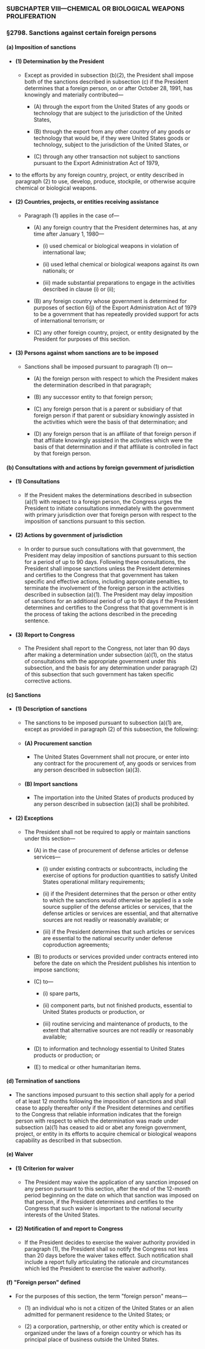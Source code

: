 ### SUBCHAPTER VIII—CHEMICAL OR BIOLOGICAL WEAPONS PROLIFERATION

### §2798. Sanctions against certain foreign persons
#### (a) Imposition of sanctions
* #### (1) Determination by the President
  * Except as provided in subsection (b)(2), the President shall impose both of the sanctions described in subsection (c) if the President determines that a foreign person, on or after October 28, 1991, has knowingly and materially contributed—

    * (A) through the export from the United States of any goods or technology that are subject to the jurisdiction of the United States,

    * (B) through the export from any other country of any goods or technology that would be, if they were United States goods or technology, subject to the jurisdiction of the United States, or

    * (C) through any other transaction not subject to sanctions pursuant to the Export Administration Act of 1979,


* to the efforts by any foreign country, project, or entity described in paragraph (2) to use, develop, produce, stockpile, or otherwise acquire chemical or biological weapons.

* #### (2) Countries, projects, or entities receiving assistance
  * Paragraph (1) applies in the case of—

    * (A) any foreign country that the President determines has, at any time after January 1, 1980—

      * (i) used chemical or biological weapons in violation of international law;

      * (ii) used lethal chemical or biological weapons against its own nationals; or

      * (iii) made substantial preparations to engage in the activities described in clause (i) or (ii);


    * (B) any foreign country whose government is determined for purposes of section 6(j) of the Export Administration Act of 1979 to be a government that has repeatedly provided support for acts of international terrorism; or

    * (C) any other foreign country, project, or entity designated by the President for purposes of this section.

* #### (3) Persons against whom sanctions are to be imposed
  * Sanctions shall be imposed pursuant to paragraph (1) on—

    * (A) the foreign person with respect to which the President makes the determination described in that paragraph;

    * (B) any successor entity to that foreign person;

    * (C) any foreign person that is a parent or subsidiary of that foreign person if that parent or subsidiary knowingly assisted in the activities which were the basis of that determination; and

    * (D) any foreign person that is an affiliate of that foreign person if that affiliate knowingly assisted in the activities which were the basis of that determination and if that affiliate is controlled in fact by that foreign person.

#### (b) Consultations with and actions by foreign government of jurisdiction
* #### (1) Consultations
  * If the President makes the determinations described in subsection (a)(1) with respect to a foreign person, the Congress urges the President to initiate consultations immediately with the government with primary jurisdiction over that foreign person with respect to the imposition of sanctions pursuant to this section.

* #### (2) Actions by government of jurisdiction
  * In order to pursue such consultations with that government, the President may delay imposition of sanctions pursuant to this section for a period of up to 90 days. Following these consultations, the President shall impose sanctions unless the President determines and certifies to the Congress that that government has taken specific and effective actions, including appropriate penalties, to terminate the involvement of the foreign person in the activities described in subsection (a)(1). The President may delay imposition of sanctions for an additional period of up to 90 days if the President determines and certifies to the Congress that that government is in the process of taking the actions described in the preceding sentence.

* #### (3) Report to Congress
  * The President shall report to the Congress, not later than 90 days after making a determination under subsection (a)(1), on the status of consultations with the appropriate government under this subsection, and the basis for any determination under paragraph (2) of this subsection that such government has taken specific corrective actions.

#### (c) Sanctions
* #### (1) Description of sanctions
  * The sanctions to be imposed pursuant to subsection (a)(1) are, except as provided in paragraph (2) of this subsection, the following:

  * #### (A) Procurement sanction
    * The United States Government shall not procure, or enter into any contract for the procurement of, any goods or services from any person described in subsection (a)(3).

  * #### (B) Import sanctions
    * The importation into the United States of products produced by any person described in subsection (a)(3) shall be prohibited.

* #### (2) Exceptions
  * The President shall not be required to apply or maintain sanctions under this section—

    * (A) in the case of procurement of defense articles or defense services—

      * (i) under existing contracts or subcontracts, including the exercise of options for production quantities to satisfy United States operational military requirements;

      * (ii) if the President determines that the person or other entity to which the sanctions would otherwise be applied is a sole source supplier of the defense articles or services, that the defense articles or services are essential, and that alternative sources are not readily or reasonably available; or

      * (iii) if the President determines that such articles or services are essential to the national security under defense coproduction agreements;


    * (B) to products or services provided under contracts entered into before the date on which the President publishes his intention to impose sanctions;

    * (C) to—

      * (i) spare parts,

      * (ii) component parts, but not finished products, essential to United States products or production, or

      * (iii) routine servicing and maintenance of products, to the extent that alternative sources are not readily or reasonably available;


    * (D) to information and technology essential to United States products or production; or

    * (E) to medical or other humanitarian items.

#### (d) Termination of sanctions
* The sanctions imposed pursuant to this section shall apply for a period of at least 12 months following the imposition of sanctions and shall cease to apply thereafter only if the President determines and certifies to the Congress that reliable information indicates that the foreign person with respect to which the determination was made under subsection (a)(1) has ceased to aid or abet any foreign government, project, or entity in its efforts to acquire chemical or biological weapons capability as described in that subsection.

#### (e) Waiver
* #### (1) Criterion for waiver
  * The President may waive the application of any sanction imposed on any person pursuant to this section, after the end of the 12-month period beginning on the date on which that sanction was imposed on that person, if the President determines and certifies to the Congress that such waiver is important to the national security interests of the United States.

* #### (2) Notification of and report to Congress
  * If the President decides to exercise the waiver authority provided in paragraph (1), the President shall so notify the Congress not less than 20 days before the waiver takes effect. Such notification shall include a report fully articulating the rationale and circumstances which led the President to exercise the waiver authority.

#### (f) "Foreign person" defined
* For the purposes of this section, the term "foreign person" means—

  * (1) an individual who is not a citizen of the United States or an alien admitted for permanent residence to the United States; or

  * (2) a corporation, partnership, or other entity which is created or organized under the laws of a foreign country or which has its principal place of business outside the United States.